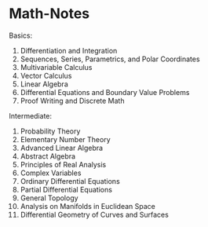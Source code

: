 # Math-Notes

Basics:
1. Differentiation and Integration
2. Sequences, Series, Parametrics, and Polar Coordinates
3. Multivariable Calculus
4. Vector Calculus
5. Linear Algebra
6. Differential Equations and Boundary Value Problems
7. Proof Writing and Discrete Math

Intermediate:
1. Probability Theory
3. Elementary Number Theory
4. Advanced Linear Algebra
5. Abstract Algebra
6. Principles of Real Analysis
7. Complex Variables
8. Ordinary Differential Equations
9. Partial Differential Equations
10. General Topology
11. Analysis on Manifolds in Euclidean Space
12. Differential Geometry of Curves and Surfaces


    








